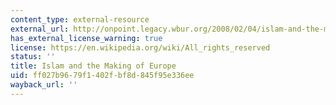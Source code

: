```yaml
---
content_type: external-resource
external_url: http://onpoint.legacy.wbur.org/2008/02/04/islam-and-the-making-of-europe
has_external_license_warning: true
license: https://en.wikipedia.org/wiki/All_rights_reserved
status: ''
title: Islam and the Making of Europe
uid: ff027b96-79f1-402f-bf8d-845f95e336ee
wayback_url: ''
---
```

